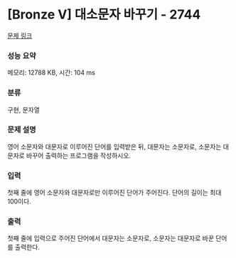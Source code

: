 # [Bronze V] 대소문자 바꾸기 - 2744 

[문제 링크](https://www.acmicpc.net/problem/2744) 

### 성능 요약

메모리: 12788 KB, 시간: 104 ms

### 분류

구현, 문자열

### 문제 설명

<p>
	영어 소문자와 대문자로 이루어진 단어를 입력받은 뒤, 대문자는 소문자로, 소문자는 대문자로 바꾸어 출력하는 프로그램을 작성하시오.</p>

### 입력 

 <p>
	첫째 줄에 영어 소문자와 대문자로만 이루어진 단어가 주어진다. 단어의 길이는 최대 100이다.</p>

### 출력 

 <p>
	첫째 줄에 입력으로 주어진 단어에서 대문자는 소문자로, 소문자는 대문자로 바꾼 단어를 출력한다.</p>


